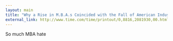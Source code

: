 ```yaml
---
layout: main
title: "Why a Rise in M.B.A.s Coincided with the Fall of American Industry"
external_link: http://www.time.com/time/printout/0,8816,2081930,00.html
---
```

So much MBA hate

